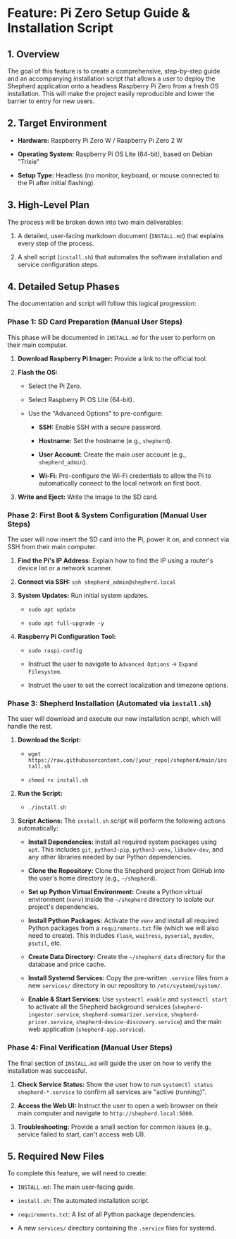 Feature: Pi Zero Setup Guide & Installation Script
==================================================

1\. Overview
------------

The goal of this feature is to create a comprehensive, step-by-step guide and an accompanying installation script that allows a user to deploy the Shepherd application onto a headless Raspberry Pi Zero from a fresh OS installation. This will make the project easily reproducible and lower the barrier to entry for new users.

2\. Target Environment
----------------------

-   **Hardware:** Raspberry Pi Zero W / Raspberry Pi Zero 2 W

-   **Operating System:** Raspberry Pi OS Lite (64-bit), based on Debian "Trixie"

-   **Setup Type:** Headless (no monitor, keyboard, or mouse connected to the Pi after initial flashing).

3\. High-Level Plan
-------------------

The process will be broken down into two main deliverables:

1.  A detailed, user-facing markdown document (`INSTALL.md`) that explains every step of the process.

2.  A shell script (`install.sh`) that automates the software installation and service configuration steps.

4\. Detailed Setup Phases
-------------------------

The documentation and script will follow this logical progression:

### Phase 1: SD Card Preparation (Manual User Steps)

This phase will be documented in `INSTALL.md` for the user to perform on their main computer.

1.  **Download Raspberry Pi Imager:** Provide a link to the official tool.

2.  **Flash the OS:**

    -   Select the Pi Zero.

    -   Select Raspberry Pi OS Lite (64-bit).

    -   Use the "Advanced Options" to pre-configure:

        -   **SSH:** Enable SSH with a secure password.

        -   **Hostname:** Set the hostname (e.g., `shepherd`).

        -   **User Account:** Create the main user account (e.g., `shepherd_admin`).

        -   **Wi-Fi:** Pre-configure the Wi-Fi credentials to allow the Pi to automatically connect to the local network on first boot.

3.  **Write and Eject:** Write the image to the SD card.

### Phase 2: First Boot & System Configuration (Manual User Steps)

The user will now insert the SD card into the Pi, power it on, and connect via SSH from their main computer.

1.  **Find the Pi's IP Address:** Explain how to find the IP using a router's device list or a network scanner.

2.  **Connect via SSH:** `ssh shepherd_admin@shepherd.local`

3.  **System Updates:** Run initial system updates.

    -   `sudo apt update`

    -   `sudo apt full-upgrade -y`

4.  **Raspberry Pi Configuration Tool:**

    -   `sudo raspi-config`

    -   Instruct the user to navigate to `Advanced Options` -> `Expand Filesystem`.

    -   Instruct the user to set the correct localization and timezone options.

### Phase 3: Shepherd Installation (Automated via `install.sh`)

The user will download and execute our new installation script, which will handle the rest.

1.  **Download the Script:**

    -   `wget https://raw.githubusercontent.com/[your_repo]/shepherd/main/install.sh`

    -   `chmod +x install.sh`

2.  **Run the Script:**

    -   `./install.sh`

3.  **Script Actions:** The `install.sh` script will perform the following actions automatically:

    -   **Install Dependencies:** Install all required system packages using `apt`. This includes `git`, `python3-pip`, `python3-venv`, `libudev-dev`, and any other libraries needed by our Python dependencies.

    -   **Clone the Repository:** Clone the Shepherd project from GitHub into the user's home directory (e.g., `~/shepherd`).

    -   **Set up Python Virtual Environment:** Create a Python virtual environment (`venv`) inside the `~/shepherd` directory to isolate our project's dependencies.

    -   **Install Python Packages:** Activate the `venv` and install all required Python packages from a `requirements.txt` file (which we will also need to create). This includes `Flask`, `waitress`, `pyserial`, `pyudev`, `psutil`, etc.

    -   **Create Data Directory:** Create the `~/shepherd_data` directory for the database and price cache.

    -   **Install Systemd Services:** Copy the pre-written `.service` files from a new `services/` directory in our repository to `/etc/systemd/system/`.

    -   **Enable & Start Services:** Use `systemctl enable` and `systemctl start` to activate all the Shepherd background services (`shepherd-ingestor.service`, `shepherd-summarizer.service`, `shepherd-pricer.service`, `shepherd-device-discovery.service`) and the main web application (`shepherd-app.service`).

### Phase 4: Final Verification (Manual User Steps)

The final section of `INSTALL.md` will guide the user on how to verify the installation was successful.

1.  **Check Service Status:** Show the user how to run `systemctl status shepherd-*.service` to confirm all services are "active (running)".

2.  **Access the Web UI:** Instruct the user to open a web browser on their main computer and navigate to `http://shepherd.local:5000`.

3.  **Troubleshooting:** Provide a small section for common issues (e.g., service failed to start, can't access web UI).

5\. Required New Files
----------------------

To complete this feature, we will need to create:

-   `INSTALL.md`: The main user-facing guide.

-   `install.sh`: The automated installation script.

-   `requirements.txt`: A list of all Python package dependencies.

-   A new `services/` directory containing the `.service` files for systemd.